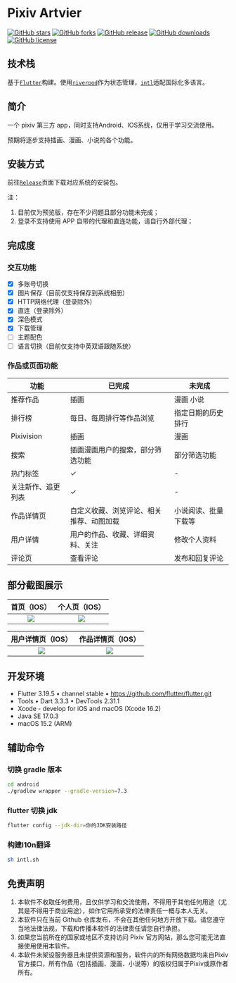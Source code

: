 # Pixiv Artvier
[![GitHub stars](https://img.shields.io/github/stars/kerrinz/pixiv-artvier)](https://github.com/kerrinz/pixiv-artvier/stargazers)
[![GitHub forks](https://img.shields.io/github/forks/kerrinz/pixiv-artvier)](https://github.com/kerrinz/pixiv-artvier/network)
[![GitHub release](https://img.shields.io/github/v/release/kerrinz/pixiv-artvier?include_prereleases)](https://github.com/kerrinz/pixiv-artvier/releases)
[![GitHub downloads](https://img.shields.io/github/downloads/kerrinz/pixiv-artvier/total.svg?label=downloads)](https://github.com/kerrinz/pixiv-artvier/releases)
[![GitHub license](https://img.shields.io/github/license/kerrinz/pixiv-artvier)](https://github.com/kerrinz/pixiv-artvier/blob/master/LICENSE)

## 技术栈

基于[`Flutter`](https://flutter.dev)构建。使用[`riverpod`](https://github.com/rrousselGit/riverpod)作为状态管理，[`intl`](https://pub.flutter-io.cn/packages/intl)适配国际化多语言。

## 简介

一个 pixiv 第三方 app，同时支持Android、IOS系统，仅用于学习交流使用。

预期将逐步支持插画、漫画、小说的各个功能。

## 安装方式
前往[`Release`](https://github.com/kerrinz/pixiv-artvier/releases)页面下载对应系统的安装包。

注：
1. 目前仅为预览版，存在不少问题且部分功能未完成；
2. 登录不支持使用 APP 自带的代理和直连功能，请自行外部代理；

## 完成度
### 交互功能
- [x] 多账号切换
- [X] 图片保存（目前仅支持保存到系统相册）
- [X] HTTP网络代理（登录除外）
- [x] 直连（登录除外）
- [x] 深色模式
- [x] 下载管理
- [ ] 主题配色
- [ ] 语言切换（目前仅支持中英双语跟随系统）

### 作品或页面功能

| 功能 | 已完成 | 未完成 |
|---|---|---|
| 推荐作品 | 插画 | 漫画 小说 |
| 排行榜 | 每日、每周排行等作品浏览 | 指定日期的历史排行 |
| Pixivision | 插画 | 漫画 |
| 搜索 | 插画漫画用户的搜索，部分筛选功能 | 部分筛选功能 |
| 热门标签 | ✓ | - |
| 关注新作、追更列表 | ✓ | - |
| 作品详情页 | 自定义收藏、浏览评论、相关推荐、动图加载 | 小说阅读、批量下载等 |
| 用户详情 | 用户的作品、收藏、详细资料、关注 | 修改个人资料 |
| 评论页 | 查看评论 | 发布和回复评论 |

## 部分截图展示

| 首页（IOS） | 个人页（IOS） |
|:---:|:---:|
|![](https://kerrinz.com/files/images/artvier/home_250210.jpg)|![](https://kerrinz.com/files/images/artvier/profile_230227.jpg)

| 用户详情页（IOS） | 作品详情页（IOS） |
|:---:|:---:|
|![](https://kerrinz.com/files/images/artvier/user_detail_230227.jpg)|![](https://kerrinz.com/files/images/artvier/illust_detail_230227.jpg)

## 开发环境
- Flutter 3.19.5 • channel stable • https://github.com/flutter/flutter.git
- Tools • Dart 3.3.3 • DevTools 2.31.1
- Xcode - develop for iOS and macOS (Xcode 16.2)
- Java SE 17.0.3
- macOS 15.2 (ARM)

## 辅助命令
### 切换 gradle 版本
```sh
cd android
./gradlew wrapper --gradle-version=7.3
```
### flutter 切换 jdk
```sh
flutter config --jdk-dir=你的JDK安装路径
```

### 构建l10n翻译
```sh
sh intl.sh
```

## 免责声明

1. 本软件不收取任何费用，且仅供学习和交流使用，不得用于其他任何用途（尤其是不得用于商业用途），如作它用所承受的法律责任一概与本人无关。
2. 本软件只在当前 Github 仓库发布，不会在其他任何地方开放下载。请您遵守当地法律法规，下载和传播本软件的法律责任请您自行承担。
3. 如果您当前所在的国家或地区不支持访问 Pixiv 官方网站，那么您可能无法直接使用使用本软件。
4. 本软件未架设服务器且未提供资源和服务，软件内的所有网络数据均来自Pixiv官方接口，所有作品（包括插画、漫画、小说等）的版权归属于Pixiv或原作者所有。
 
